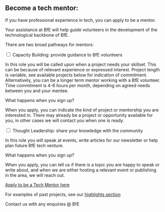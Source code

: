 <link href="https://unpkg.com/tailwindcss@^2/dist/tailwind.min.css" rel="stylesheet">
<link href="/assets/css/mentor.css" rel="stylesheet"></link>

<div class="relative p-5 h-1/2">

  <h2>Become a tech mentor:</h2>

  <div class="relative p-5">
    <p>If you have professional experience in tech, you can apply to be a mentor.</p>
    <p>Your assistance at BfE will help guide volunteers in the development of the technological backbone of BfE.</p>
    <p>There are two broad pathways for mentors:</p>
    <div class="relative p-10">
        <div class="shadow-md">
            <div class="tab w-full overflow-hidden border-t">
               <input class="absolute opacity-0 " id="tab-multi-one" type="checkbox" name="tabs">
               <label class="block text-2xl p-5 leading-normal cursor-pointer" for="tab-multi-one">Capacity Building: provide guidance to BfE volunteers</label>
               <div class="tab-content overflow-hidden border-l-2 bg-gray-100 border-blue-900 leading-normal">
               <p class="ml-5">In this role you will be called upon when a project needs your skillset. This can be because of relevant experience or expressed interest. Project length is variable, see available projects below for indication of commitment. Alternatively, you can be a longer term mentor working with a BfE volunteer. Time commitment is 4-6 hours per month, depending on agreed needs between you and your mentee.</p>
               <p class="ml-5">What happens when you sign up?</p>
               <p class="ml-5">When you apply, you can indicate the kind of project or mentorship you are interested in. There may already be a project or opportunity available for you, in other cases we will contact you when one is ready.</p>
               </div>
            </div>
            <div class="tab w-full overflow-hidden border-t">
               <input class="absolute opacity-0" id="tab-multi-two" type="checkbox" name="tabs">
               <label class="block text-2xl p-5 leading-normal cursor-pointer" for="tab-multi-two">Thought Leadership: share your knowledge with the community</label>
               <div class="tab-content overflow-hidden border-l-2 bg-gray-100 border-blue-900 leading-normal">
               <p class="ml-5">In this role you will speak at events, write articles for our newsletter or help plan future BfE tech venture.</p>
               <p class="ml-5">What happens when you sign up?</p>
               <p class="ml-5">When you apply, you can tell us if there is a topic you are happy to speak or write about, and when we are either hosting a relevant event or publishing in the area, we will reach out.</p>
               </div>
            </div>
        </div>
    </div>
    <a class="font-bold hover:underline hover:text-white" href="https://docs.google.com/forms/d/e/1FAIpQLSchzh8uIwMsKW6zVDAu4c8q_8And-IyXnu6P5IPoDKTh3U8Xg/viewform"><div class="text-white inline relative text-center py-2.5 px-5 rounded-md bg-blue-900 leading-7">Apply to be a Tech Mentor here</div></a>
    <p>For examples of past projects, see our <a id="highlights-link" href="/highlights">highlights section</a></p>
    <p>Contact us with any enquiries @ BfE</p>
  </div>
</div>



<script>
    /* Optional Javascript to close the radio button version by clicking it again */
    var myRadios = document.getElementsByName('tabs2');
    var setCheck;
    var x = 0;
    for(x = 0; x < myRadios.length; x++){
        myRadios[x].onclick = function(){
            if(setCheck != this){
                 setCheck = this;
            }else{
                this.checked = false;
                setCheck = null;
        }
        };
    }
 </script>
